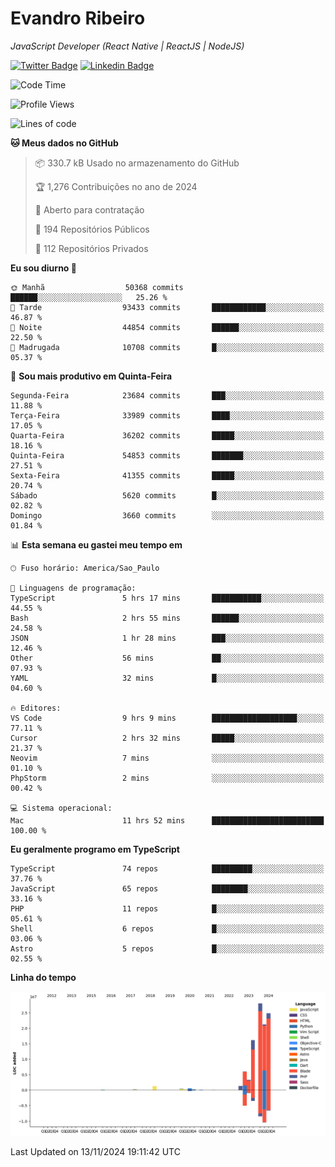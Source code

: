 # Evandro **Ribeiro**

*JavaScript Developer (React Native | ReactJS | NodeJS)*

[![Twitter Badge](https://img.shields.io/badge/-@ribeiroevandro-201B2D?style=flat-square&labelColor=201B2D&logo=twitter&logoColor=white&link=https://twitter.com/ribeiroevandro)](https://twitter.com/ribeiroevandro) 
[![Linkedin Badge](https://img.shields.io/badge/-Evandro%20Ribeiro-201B2D?style=flat-square&logo=Linkedin&logoColor=white&link=https://www.linkedin.com/in/ribeiroevandro)](https://www.linkedin.com/in/ribeiroevandro) 


<!--START_SECTION:waka-->
![Code Time](http://img.shields.io/badge/Code%20Time-4%2C161%20hrs%2030%20mins-blue)

![Profile Views](http://img.shields.io/badge/Visualizac%C3%B5es%20do%20perfil-0-blue)

![Lines of code](https://img.shields.io/badge/Desde%20o%20Hello%20World%20eu%20escrevi-103.9%20million%20linhas%20de%20c%C3%B3digo-blue)

**🐱 Meus dados no GitHub** 

> 📦 330.7 kB Usado no armazenamento do GitHub 
 > 
> 🏆 1,276 Contribuições no ano de 2024
 > 
> 💼 Aberto para contratação
 > 
> 📜 194 Repositórios Públicos 
 > 
> 🔑 112 Repositórios Privados 
 > 
**Eu sou diurno 🐤** 

```text
🌞 Manhã                  50368 commits       ██████░░░░░░░░░░░░░░░░░░░   25.26 % 
🌆 Tarde                  93433 commits       ████████████░░░░░░░░░░░░░   46.87 % 
🌃 Noite                  44854 commits       ██████░░░░░░░░░░░░░░░░░░░   22.50 % 
🌙 Madrugada              10708 commits       █░░░░░░░░░░░░░░░░░░░░░░░░   05.37 % 
```
📅 **Sou mais produtivo em Quinta-Feira** 

```text
Segunda-Feira            23684 commits       ███░░░░░░░░░░░░░░░░░░░░░░   11.88 % 
Terça-Feira              33989 commits       ████░░░░░░░░░░░░░░░░░░░░░   17.05 % 
Quarta-Feira             36202 commits       █████░░░░░░░░░░░░░░░░░░░░   18.16 % 
Quinta-Feira             54853 commits       ███████░░░░░░░░░░░░░░░░░░   27.51 % 
Sexta-Feira              41355 commits       █████░░░░░░░░░░░░░░░░░░░░   20.74 % 
Sábado                   5620 commits        █░░░░░░░░░░░░░░░░░░░░░░░░   02.82 % 
Domingo                  3660 commits        ░░░░░░░░░░░░░░░░░░░░░░░░░   01.84 % 
```


📊 **Esta semana eu gastei meu tempo em** 

```text
🕑︎ Fuso horário: America/Sao_Paulo

💬 Linguagens de programação: 
TypeScript               5 hrs 17 mins       ███████████░░░░░░░░░░░░░░   44.55 % 
Bash                     2 hrs 55 mins       ██████░░░░░░░░░░░░░░░░░░░   24.58 % 
JSON                     1 hr 28 mins        ███░░░░░░░░░░░░░░░░░░░░░░   12.46 % 
Other                    56 mins             ██░░░░░░░░░░░░░░░░░░░░░░░   07.93 % 
YAML                     32 mins             █░░░░░░░░░░░░░░░░░░░░░░░░   04.60 % 

🔥 Editores: 
VS Code                  9 hrs 9 mins        ███████████████████░░░░░░   77.11 % 
Cursor                   2 hrs 32 mins       █████░░░░░░░░░░░░░░░░░░░░   21.37 % 
Neovim                   7 mins              ░░░░░░░░░░░░░░░░░░░░░░░░░   01.10 % 
PhpStorm                 2 mins              ░░░░░░░░░░░░░░░░░░░░░░░░░   00.42 % 

💻 Sistema operacional: 
Mac                      11 hrs 52 mins      █████████████████████████   100.00 % 
```

**Eu geralmente programo em TypeScript** 

```text
TypeScript               74 repos            █████████░░░░░░░░░░░░░░░░   37.76 % 
JavaScript               65 repos            ████████░░░░░░░░░░░░░░░░░   33.16 % 
PHP                      11 repos            █░░░░░░░░░░░░░░░░░░░░░░░░   05.61 % 
Shell                    6 repos             █░░░░░░░░░░░░░░░░░░░░░░░░   03.06 % 
Astro                    5 repos             █░░░░░░░░░░░░░░░░░░░░░░░░   02.55 % 
```



**Linha do tempo**

![Lines of Code chart](https://raw.githubusercontent.com/ribeiroevandro/ribeiroevandro/main/assets/bar_graph.png)


 Last Updated on 13/11/2024 19:11:42 UTC
<!--END_SECTION:waka-->
